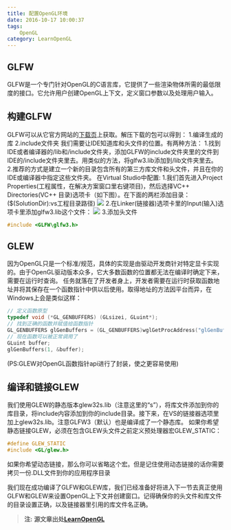 ```yaml
---
title: 配置OpenGL环境
date: 2016-10-17 10:00:37
tags: 
    OpenGL
category: LearnOpenGL
---
```


## GLFW
GLFW是一个专门针对OpenGL的C语言库，它提供了一些渲染物体所需的最低限度的接口。它允许用户创建OpenGL上下文，定义窗口参数以及处理用户输入。

## 构建GLFW
GLFW可以从它官方网站的[下载页](http://www.glfw.org/download.html)上获取。解压下载的包可以得到：
1.编译生成的库
2.include文件夹
我们需要让IDE知道库和头文件的位置。有两种方法：
1.找到IDE或者编译器的/lib和/include文件夹，添加GLFW的include文件夹里的文件到IDE的/include文件夹里去。用类似的方法，将glfw3.lib添加到/lib文件夹里去。
2.推荐的方式是建立一个新的目录包含所有的第三方库文件和头文件，并且在你的IDE或编译器中指定这些文件夹。
在Virtual Studio中配置:
1.我们首先进入Project Properties(工程属性，在解决方案窗口里右键项目)，然后选择VC++ Directories(VC++ 目录)选项卡（如下图）。在下面的两栏添加目录：($(SolutionDir):vs工程目录路径)
![](1.png)
2.在Linker(链接器)选项卡里的Input(输入)选项卡里添加glfw3.lib这个文件：
![](2.png)
3.添加头文件
```C++
#include <GLFW\glfw3.h>
```
## GLEW
因为OpenGL只是一个标准/规范，具体的实现是由驱动开发商针对特定显卡实现的。由于OpenGL驱动版本众多，它大多数函数的位置都无法在编译时确定下来，需要在运行时查询。
任务就落在了开发者身上，开发者需要在运行时获取函数地址并将其保存在一个函数指针中供以后使用。取得地址的方法因平台而异，在Windows上会是类似这样：
```C++
// 定义函数原型 
typedef void (*GL_GENBUFFERS) (GLsizei, GLuint*);
// 找到正确的函数并赋值给函数指针 
GL_GENBUFFERS glGenBuffers = (GL_GENBUFFERS)wglGetProcAddress("glGenBuffers"); 
// 现在函数可以被正常调用了 
GLuint buffer; 
glGenBuffers(1, &buffer);
```
(PS:GLEW对OpenGL函数指针api进行了封装，使之更容易使用)

## 编译和链接GLEW
我们使用GLEW的静态版本glew32s.lib（注意这里的“s”），将库文件添加到你的库目录，将include内容添加到你的include目录。接下来，在VS的链接器选项里加上glew32s.lib。注意GLFW3（默认）也是编译成了一个静态库。
如果你希望静态链接GLEW，必须在包含GLEW头文件之前定义预处理器宏GLEW_STATIC：
```C++
#define GLEW_STATIC
#include <GL/glew.h>
```
如果你希望动态链接，那么你可以省略这个宏。但是记住使用动态链接的话你需要拷贝一份.DLL文件到你的应用程序目录

我们现在成功编译了GLFW和GLEW库，我们已经准备好将进入下一节去真正使用GLFW和GLEW来设置OpenGL上下文并创建窗口。记得确保你的头文件和库文件的目录设置正确，以及链接器里引用的库文件名正确。

>**注:**
**源文章出处[LearnOpenGL](http://learnopengl-cn.readthedocs.io/zh/latest/01%20Getting%20started/02%20Creating%20a%20window/)**